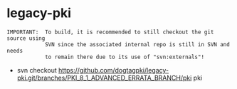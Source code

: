 # legacy-pki
```
IMPORTANT:  To build, it is recommended to still checkout the git source using
            SVN since the associated internal repo is still in SVN and needs
            to remain there due to its use of "svn:externals"!
```
* svn checkout https://github.com/dogtagpki/legacy-pki.git/branches/PKI_8_1_ADVANCED_ERRATA_BRANCH/pki pki

